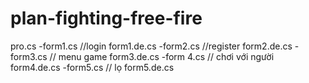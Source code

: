 # plan-fighting-free-fire
pro.cs
-form1.cs //login
  form1.de.cs
-form2.cs //register
  form2.de.cs
-form3.cs // menu game 
  form3.de.cs
-form 4.cs // chơi với người
  form4.de.cs
-form5.cs // lọ
  form5.de.cs
